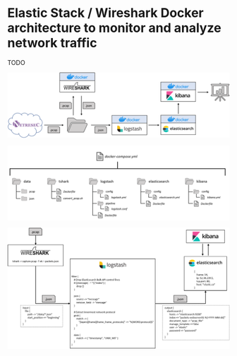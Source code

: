 # Elastic Stack / Wireshark Docker architecture to monitor and analyze network traffic

 TODO

![Network packet analysis pipeline with Wireshark and the Elastic Stack](img/architecture.png)

![Docker Compose file structure](img/docker_files.png)

![Network packet processing workflow](img/workflow.png)